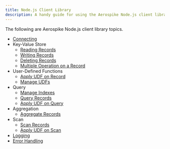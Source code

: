 ```yaml
---
title: Node.js Client Library
description: A handy guide for using the Aerospike Node.js client library wtih the Aerospike database.
---
```


The following are Aerospike Node.js client library topics.

- [Connecting](/docs/client/nodejs/usage/connect)
- Key-Value Store
  - [Reading Records](/docs/client/nodejs/usage/kvs/read.html)
  - [Writing Records](/docs/client/nodejs/usage/kvs/write.html)
  - [Deleting Records](/docs/client/nodejs/usage/kvs/delete.html)
  - [Multiple Operation on a Record](/docs/client/nodejs/usage/kvs/multiops.html)
- User-Defined Functions
  - [Apply UDF on Record](/docs/client/nodejs/usage/udf/apply.html)
  - [Manage UDFs](/docs/client/nodejs/usage/udf/manage.html)
- Query
  - [Manage Indexes](/docs/client/nodejs/usage/query/sindex.html)
  - [Query Records](/docs/client/nodejs/usage/query/query.html)
  - [Apply UDF on Query](/docs/client/nodejs/usage/query/query_udf.html)
- Aggregation
  - [Aggregate Records](/docs/client/nodejs/usage/query/aggregate.html)
- Scan
  - [Scan Records](/docs/client/nodejs/usage/scan/scan.md)
  - [Apply UDF on Scan](/docs/client/nodejs/usage/scan/scan_udf.md)
- [Logging](/docs/client/nodejs/usage/logging.html)
- [Error Handling](/docs/client/nodejs/usage/error.html)
